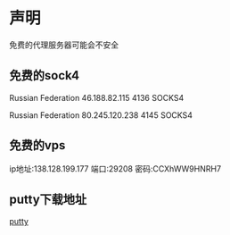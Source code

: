 # 声明

免费的代理服务器可能会不安全

## 免费的sock4

Russian Federation  46.188.82.115       4136    SOCKS4

Russian Federation  80.245.120.238      4145    SOCKS4

## 免费的vps

ip地址:138.128.199.177 端口:29208 密码:CCXhWW9HNRH7

## putty下载地址

<a href="https://www.chiark.greenend.org.uk/~sgtatham/putty/latest.html">putty</a>
